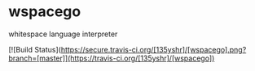 wspacego
========
whitespace language interpreter

[![Build Status](https://secure.travis-ci.org/[135yshr]/[wspacego].png?branch=[master]](https://travis-ci.org/[135yshr]/[wspacego])